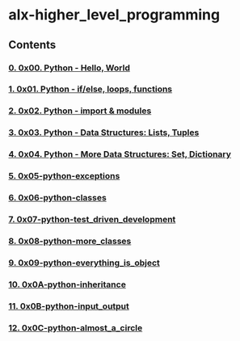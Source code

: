 # alx-higher_level_programming
## Contents
### [0.  0x00. Python - Hello, World](./0x00-python-hello_world)
### [1.  0x01. Python - if/else, loops, functions](./0x01-python-if_else_loops_functions)
### [2.  0x02. Python - import & modules](./0x02-python-import_modules)
### [3.  0x03. Python - Data Structures: Lists, Tuples](./0x03-python-data_structures)
### [4.  0x04. Python - More Data Structures: Set, Dictionary](./0x04-python-more_data_structures)
### [5.  0x05-python-exceptions](./0x05-python-exceptions)
### [6.  0x06-python-classes](./0x06-python-classes)
### [7.  0x07-python-test_driven_development](./0x07-python-test_driven_development)
### [8.  0x08-python-more_classes](./0x08-python-more_classes)
### [9.  0x09-python-everything_is_object](./0x09-python-everything_is_object)
### [10. 0x0A-python-inheritance](./0x0A-python-inheritance)
### [11. 0x0B-python-input_output](./0x0B-python-input_output)
### [12. 0x0C-python-almost_a_circle](./0x0C-python-almost_a_circle/)
